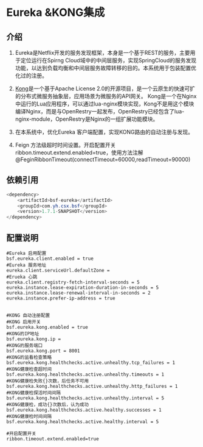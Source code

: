 # Eureka &KONG集成

## 介绍

1. Eureka是Netflix开发的服务发现框架，本身是一个基于REST的服务，主要用于定位运行在Spirng Cloud域中的中间层服务，实现SpringCloud的服务发现功能，以达到负载均衡和中间层服务故障转移的目的。本系统用于包装配置优化过的注册。

2. [Kong](https://docs.konghq.com/)是一个基于Apache License 2.0的开源项目，是一个云原生的快速可扩的分布式微服务抽象层，应用场景为微服务的API网关。
   Kong是一个在Nginx中运行的Lua应用程序，可以通过lua-nginx模块实现，Kong不是用这个模块编译Nginx，而是与OpenRestry一起发布，OpenRestry已经包含了lua-nginx-module，OpenRestry是Nginx的一组扩展功能模块。
   
   
3. 在本系统中，优化Eureka 客户端配置，实现KONG路由的自动注册与发现。

4. Feign 方法级超时时间设置。开启配置开关ribbon.timeout.extend.enabled=true，使用方法注解 @FeginRibbonTimeout(connectTimeout=60000,readTimeout=90000)


## 依赖引用

```java 
<dependency>
	<artifactId>bsf-eureka</artifactId>
	<groupId>com.yh.csx.bsf</groupId>
	<version>1.7.1-SNAPSHOT</version>
</dependency>
```

## 配置说明

```shell
#Eureka 启用配置
bsf.eureka.client.enabled = true
#Eureka 服务地址
eureka.client.serviceUrl.defaultZone = 
#Erueka 心跳
eureka.client.registry-fetch-interval-seconds = 5
eureka.instance.lease-expiration-duration-in-seconds = 5
eureka.instance.lease-renewal-interval-in-seconds = 2
eureka.instance.prefer-ip-address = true


#KONG 自动注册配置
#KONG 启用开关
bsf.eureka.kong.enabled = true		
#KONG的IP地址	
bsf.eureka.kong.ip = 	
#KONG的服务端口					
bsf.eureka.kong.port = 8001		
#KONG的监看检查策略		
bsf.eureka.kong.healthchecks.active.unhealthy.tcp_failures = 1	
#KONG健康检查超时间
bsf.eureka.kong.healthchecks.active.unhealthy.timeouts = 1
#KONG健康检失败{}次数，后任务不可用
bsf.eureka.kong.healthchecks.active.unhealthy.http_failures = 1
#KONG健康检探活时间间隔
bsf.eureka.kong.healthchecks.active.unhealthy.interval = 5
#KONG健康检，成功{}次数后，认为成功
bsf.eureka.kong.healthchecks.active.healthy.successes = 1
#KONG健康检时间间隔
bsf.eureka.kong.healthchecks.active.healthy.interval = 5

#开启配置开关
ribbon.timeout.extend.enabled=true
```